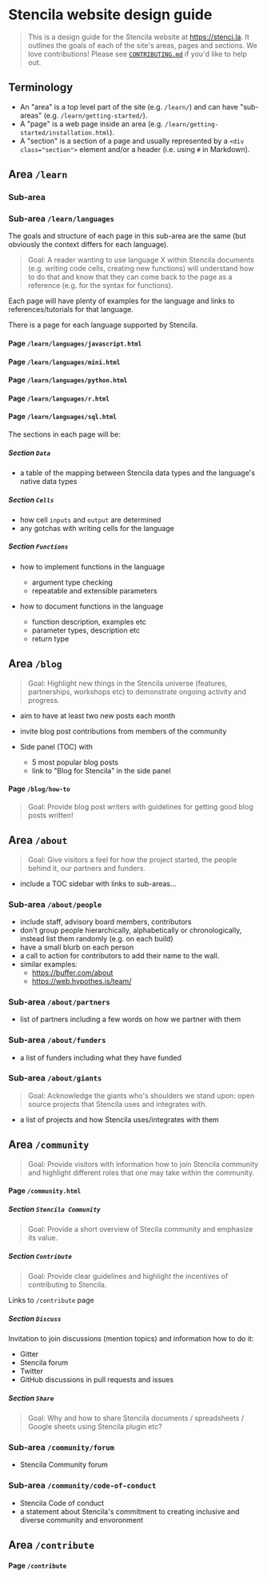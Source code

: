 # Stencila website design guide

> This is a design guide for the Stencila website at https://stenci.la.
It outlines the goals of each of the site's areas, pages and sections.
We love contributions! Please see [`CONTRIBUTING.md`](CONTRIBUTING.md) if you'd
like to help out.



## Terminology

- An "area" is a top level part of the site (e.g. `/learn/`) and can have "sub-areas" (e.g. `/learn/getting-started/`).
- A "page" is a web page inside an area (e.g. `/learn/getting-started/installation.html`).
- A "section" is a section of a page and usually represented by a `<div class="section">` element and/or a header (i.e. using `#` in Markdown).



## Area `/learn`

### Sub-area 

### Sub-area `/learn/languages`

The goals and structure of each page in this sub-area are the same (but obviously the context differs for each language).

> Goal: A reader wanting to use language X within Stencila documents (e.g. writing code cells, creating new functions) will understand how to do that and know that they can come back to the page as a reference (e.g. for the syntax for functions).

Each page will have plenty of examples for the language and links to references/tutorials for that language.

There is a page for each language supported by Stencila.

#### Page `/learn/languages/javascript.html`
#### Page `/learn/languages/mini.html`
#### Page `/learn/languages/python.html`
#### Page `/learn/languages/r.html`
#### Page `/learn/languages/sql.html`

The sections in each page will be:

##### Section `Data`

- a table of the mapping between Stencila data types and the language's native data types

##### Section `Cells`

- how cell `inputs` and `output` are determined
- any gotchas with writing cells for the language

##### Section `Functions`

- how to implement functions in the language
	- argument type checking
	- repeatable and extensible parameters

- how to document functions in the language
	- function description, examples etc
	- parameter types, description etc
	- return type



## Area `/blog`

> Goal: Highlight new things in the Stencila universe (features, partnerships, workshops etc) to demonstrate ongoing activity and progress.

- aim to have at least two new posts each month
- invite blog post contributions from members of the community

- Side panel (TOC) with
  - 5 most popular blog posts
  - link to "Blog for Stencila" in the side panel

#### Page `/blog/how-to`

> Goal: Provide blog post writers with guidelines for getting good blog posts written!



## Area `/about`

> Goal: Give visitors a feel for how the project started, the people behind it, our partners and funders.

- include a TOC sidebar with links to sub-areas...

### Sub-area `/about/people`

- include staff, advisory board members, contributors
- don't group people hierarchically, alphabetically or chronologically, instead list them randomly (e.g. on each build)
- have a small blurb on each person
- a call to action for contributors to add their name to the wall.
- similar examples:
	- https://buffer.com/about
	- https://web.hypothes.is/team/

### Sub-area `/about/partners`

- list of partners including a few words on how we partner with them

### Sub-area `/about/funders`

- a list of funders including what they have funded

### Sub-area `/about/giants`

> Goal: Acknowledge the giants who's shoulders we stand upon: open source projects that Stencila uses and integrates with.

- a list of projects and how Stencila uses/integrates with them



## Area `/community`

> Goal: Provide visitors with information how to join Stencila community and highlight different roles that one may take within the community.

#### Page `/community.html`

##### Section `Stencila Community`

> Goal: Provide a short overview of Stecila community and emphasize its value.


##### Section `Contribute`

> Goal: Provide clear guidelines and highlight the incentives of contributing to Stencila.

Links to `/contribute` page

##### Section `Discuss`

Invitation to join discussions (mention topics) and information how to do it:
- Gitter
- Stencila forum
- Twitter
- GitHub discussions in pull requests and issues

##### Section `Share`

> Goal: Why and how to share Stencila documents / spreadsheets / Google sheets using Stencila plugin etc?

### Sub-area `/community/forum`

-  Stencila Community forum

### Sub-area `/community/code-of-conduct`

- Stencila Code of conduct
- a statement about Stencila's commitment to creating inclusive and diverse community and envoronment


## Area `/contribute`

#### Page `/contribute`

